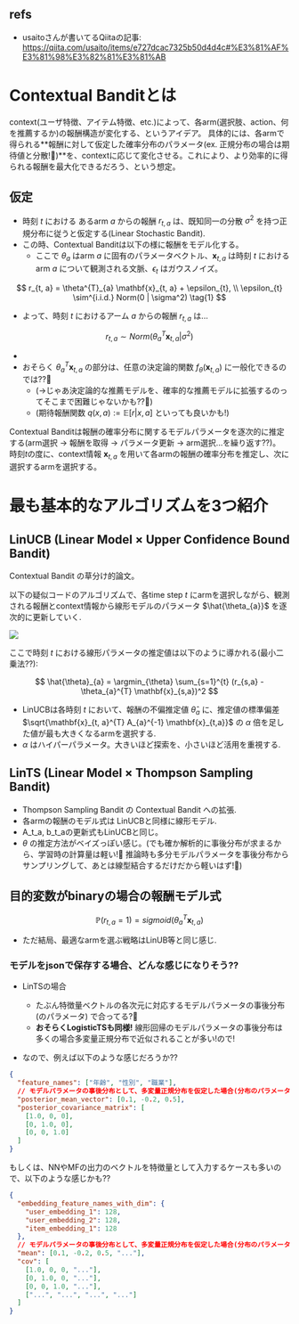 ## refs

- usaitoさんが書いてるQiitaの記事: <https://qiita.com/usaito/items/e727dcac7325b50d4d4c#%E3%81%AF%E3%81%98%E3%82%81%E3%81%AB>

# Contextual Banditとは

context(ユーザ特徴、アイテム特徴、etc.)によって、各arm(選択肢、action、何を推薦するか)の報酬構造が変化する、というアイデア。
具体的には、各armで得られる**報酬に対して仮定した確率分布のパラメータ(ex. 正規分布の場合は期待値と分散!:thinking:)**を、contextに応じて変化させる。これにより、より効率的に得られる報酬を最大化できるだろう、という想定。

## 仮定

- 時刻 $t$ における あるarm $a$ からの報酬 $r_{t, a}$ は、既知同一の分散 $\sigma^{2}$ を持つ正規分布に従うと仮定する(Linear Stochastic Bandit).
- この時、Contextual Banditは以下の様に報酬をモデル化する。
  - ここで $\theta_{a}$ はarm $a$ に固有のパラメータベクトル、$\mathbf{x}_{t, a}$ は時刻 $t$ におけるarm $a$ について観測される文脈、$\epsilon_{t}$ はガウスノイズ。

$$
r_{t, a} = \theta^{T}_{a} \mathbf{x}_{t, a} + \epsilon_{t},
\\
\epsilon_{t} \sim^{i.i.d.} Norm(0 | \sigma^2)
\tag{1}
$$

- よって、時刻 $t$ におけるアーム $a$ からの報酬 $r_{t, a}$ は...

$$
r_{t, a} \sim Norm(\theta^{T}_{a} \mathbf{x}_{t, a} | \sigma^2)
$$

-
- おそらく $\theta^{T}_{a} \mathbf{x}_{t, a}$ の部分は、任意の決定論的関数 $f_{\theta}(\mathbf{x}_{t, a})$ に一般化できるのでは??:thinking:
  - (->じゃあ決定論的な推薦モデルを、確率的な推薦モデルに拡張するのってそこまで困難じゃないかも??:thinking:)
  - (期待報酬関数 $q(x, a) := \mathbb{E}[r|x, a]$ といっても良いかも!)

Contextual Banditは報酬の確率分布に関するモデルパラメータを逐次的に推定する(arm選択 -> 報酬を取得 -> パラメータ更新 -> arm選択...を繰り返す??)。
時刻$t$の度に、context情報 $\mathbf{x}_{t, a}$ を用いて各armの報酬の確率分布を推定し、次に選択するarmを選択する。

# 最も基本的なアルゴリズムを3つ紹介

## LinUCB (Linear Model × Upper Confidence Bound Bandit)

Contextual Bandit の草分け的論文。

以下の疑似コードのアルゴリズムで、各time step $t$ にarmを選択しながら、観測される報酬とcontext情報から線形モデルのパラメータ $\hat{\theta_{a}}$ を逐次的に更新していく.

![](https://qiita-user-contents.imgix.net/https%3A%2F%2Fqiita-image-store.s3.amazonaws.com%2F0%2F236331%2F1da758cc-d26b-1965-1e13-c40e26409340.png?ixlib=rb-4.0.0&auto=format&gif-q=60&q=75&w=1400&fit=max&s=16718b2f4e384ad9a1f8acc49c1ff38e)

ここで時刻 $t$ における線形パラメータの推定値は以下のように導かれる(最小二乗法??):

$$
\hat{\theta}_{a} = \argmin_{\theta} \sum_{s=1}^{t} (r_{s,a} - \theta_{a}^{T} \mathbf{x}_{s,a})^2
$$

- LinUCBは各時刻 $t$ において、報酬の不偏推定値 $\hat{\theta}_{a}$ に、推定値の標準偏差 $\sqrt{\mathbf{x}_{t, a}^{T} A_{a}^{-1} \mathbf{x}_{t,a}}$ の $\alpha$ 倍を足した値が最も大きくなるarmを選択する.
- $\alpha$ はハイパーパラメータ。大きいほど探索を、小さいほど活用を重視する.

## LinTS (Linear Model × Thompson Sampling Bandit)

- Thompson Sampling Bandit の Contextual Bandit への拡張.
- 各armの報酬のモデル式は LinUCBと同様に線形モデル.
- A_t_a, b_t_aの更新式もLinUCBと同じ。
- $\theta$ の推定方法がベイズっぽい感じ。(でも確か解析的に事後分布が求まるから、学習時の計算量は軽い!:thinking: 推論時も多分モデルパラメータを事後分布からサンプリングして、あとは線型結合するだけだから軽いはず!:thinking:)

## 目的変数がbinaryの場合の報酬モデル式

$$
\mathbb{P}(r_{t,a} = 1)
= sigmoid(\theta_{a}^T \mathbf{x}_{t,a})
$$

- ただ結局、最適なarmを選ぶ戦略はLinUB等と同じ感じ.

### モデルをjsonで保存する場合、どんな感じになりそう??

- LinTSの場合
  - たぶん特徴量ベクトルの各次元に対応するモデルパラメータの事後分布 (のパラメータ) で合ってる?:thinking:
  - **おそらくLogisticTSも同様!** 線形回帰のモデルパラメータの事後分布は多くの場合多変量正規分布で近似されることが多い!ので!

- なので、例えば以下のような感じだろうか??

```json
{
  "feature_names": ["年齢", "性別", "職業"],
  // モデルパラメータの事後分布として、多変量正規分布を仮定した場合(分布のパラメータは、平均ベクトルと共分散行列)
  "posterior_mean_vector": [0.1, -0.2, 0.5],
  "posterior_covariance_matrix": [
    [1.0, 0, 0],
    [0, 1.0, 0],
    [0, 0, 1.0]
  ]
}
``` 

もしくは、NNやMFの出力のベクトルを特徴量として入力するケースも多いので、以下のような感じかも??

```json
{
  "embedding_feature_names_with_dim": {
    "user_embedding_1": 128,
    "user_embedding_2": 128,
    "item_embedding_1": 128
  },
  // モデルパラメータの事後分布として、多変量正規分布を仮定した場合(分布のパラメータは、平均ベクトルと共分散行列)
  "mean": [0.1, -0.2, 0.5, "..."],
  "cov": [
    [1.0, 0, 0, "..."],
    [0, 1.0, 0, "..."],
    [0, 0, 1.0, "..."],
    ["...", "...", "...", "..."]
  ]
}
```
